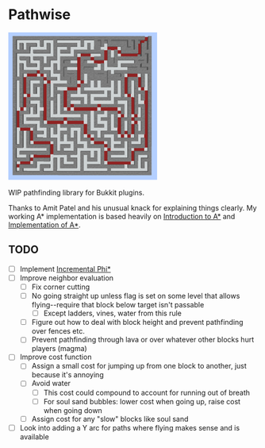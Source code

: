 # Pathwise

<img alt="maze demo" src="./screenshots/maze-astar.png" width="300"/>

WIP pathfinding library for Bukkit plugins.

Thanks to Amit Patel and his unusual knack for explaining things clearly. My working A\* implementation is based heavily on [Introduction to A\*](https://www.redblobgames.com/pathfinding/a-star/introduction.html) and [Implementation of A\*](https://www.redblobgames.com/pathfinding/a-star/implementation.html).

## TODO

- [ ] Implement [Incremental Phi\*](http://www.cs.cmu.edu/~maxim/files/inctheta_ijcai09.pdf)
- [ ] Improve neighbor evaluation
  - [ ] Fix corner cutting
  - [ ] No going straight up unless flag is set on some level that allows flying--require that block below target isn't passable
    - [ ] Except ladders, vines, water from this rule
  - [ ] Figure out how to deal with block height and prevent pathfinding over fences etc.
  - [ ] Prevent pathfinding through lava or over whatever other blocks hurt players (magma)
- [ ] Improve cost function
  - [ ] Assign a small cost for jumping up from one block to another, just because it's annoying
  - [ ] Avoid water
    - [ ] This cost could compound to account for running out of breath
    - [ ] For soul sand bubbles: lower cost when going up, raise cost when going down
  - [ ] Assign cost for any "slow" blocks like soul sand
- [ ] Look into adding a Y arc for paths where flying makes sense and is available
